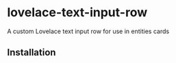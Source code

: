 # lovelace-text-input-row
A custom Lovelace text input row for use in entities cards

## Installation

